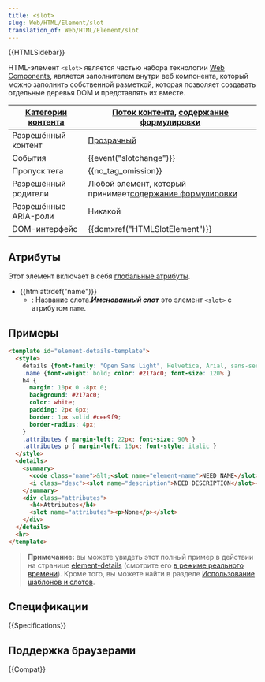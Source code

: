 ```yaml
---
title: <slot>
slug: Web/HTML/Element/slot
translation_of: Web/HTML/Element/slot
---
```


{{HTMLSidebar}}

HTML-элемент `<slot>` является частью набора технологии [Web Components](/ru/docs/Web/Web_Components), является заполнителем внутри веб компонента, который можно заполнить собственной разметкой, которая позволяет создавать отдельные деревья DOM и представлять их вместе.

| [Категории контента](/ru/docs/Web/HTML/Content_categories) | [Поток контента](/ru/docs/Web/HTML/Content_categories#Flow_content), [содержание формулировки](/ru/docs/Web/HTML/Content_categories#Phrasing_content) |
| ---------------------------------------------------------- | ----------------------------------------------------------------------------------------------------------------------------------------------------- |
| Разрешённый контент                                        | [Прозрачный](/ru/docs/Web/HTML/Content_categories#Transparent_content_model)                                                                          |
| События                                                    | {{event("slotchange")}}                                                                                                                      |
| Пропуск тега                                               | {{no_tag_omission}}                                                                                                                              |
| Разрешённый родители                                       | Любой элемент, который принимает[содержание формулировки](/ru/docs/Web/HTML/Content_categories#Phrasing_content)                                     |
| Разрешённые ARIA-роли                                      | Никакой                                                                                                                                               |
| DOM-интерфейс                                              | {{domxref("HTMLSlotElement")}}                                                                                                              |

## Атрибуты

Этот элемент включает в себя [глобальные атрибуты](/ru/docs/Web/HTML/Global_attributes).

- {{htmlattrdef("name")}}
  - : Название слота._**Именованный слот**_ это элемент `<slot>` с атрибутом `name`.

## Примеры

```html
<template id="element-details-template">
  <style>
    details {font-family: "Open Sans Light", Helvetica, Arial, sans-serif }
    .name {font-weight: bold; color: #217ac0; font-size: 120% }
    h4 {
      margin: 10px 0 -8px 0;
      background: #217ac0;
      color: white;
      padding: 2px 6px;
      border: 1px solid #cee9f9;
      border-radius: 4px;
    }
    .attributes { margin-left: 22px; font-size: 90% }
    .attributes p { margin-left: 16px; font-style: italic }
  </style>
  <details>
    <summary>
      <code class="name">&lt;<slot name="element-name">NEED NAME</slot>&gt;</code>
      <i class="desc"><slot name="description">NEED DESCRIPTION</slot></i>
    </summary>
    <div class="attributes">
      <h4>Attributes</h4>
      <slot name="attributes"><p>None</p></slot>
    </div>
  </details>
  <hr>
</template>
```

> **Примечание:** вы можете увидеть этот полный пример в действии на странице [element-details](https://github.com/mdn/web-components-examples/tree/master/element-details) (смотрите его [в режиме реального времени](https://mdn.github.io/web-components-examples/element-details/)). Кроме того, вы можете найти в разделе [Использование шаблонов и слотов](/ru/docs/Web/Web_Components/Using_templates_and_slots).

## Спецификации

{{Specifications}}

## Поддержка браузерами

{{Compat}}
